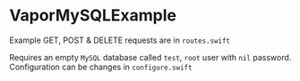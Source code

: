 # VaporMySQLExample


Example GET, POST & DELETE requests are in `routes.swift`


Requires an empty `MySQL` database called `test`, `root` user with `nil` password. Configuration can be changes in `configure.swift`
